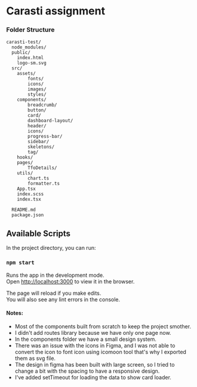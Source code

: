# Carasti assignment

### Folder Structure

```
carasti-test/
  node_modules/
  public/
    index.html
    logo-sm.svg
  src/
    assets/
        fonts/
        icons/
        images/
        styles/
    components/
        breadcrumb/
        button/
        card/
        dashboard-layout/
        header/
        icons/
        progress-bar/
        sidebar/
        skeletons/
        tag/
    hooks/
    pages/
        TfoDetails/
    utils/
        chart.ts
        formatter.ts
    App.tsx
    index.scss
    index.tsx
    
  README.md
  package.json
```

## Available Scripts

In the project directory, you can run:

### `npm start`

Runs the app in the development mode.\
Open [http://localhost:3000](http://localhost:3000) to view it in the browser.

The page will reload if you make edits.\
You will also see any lint errors in the console.


#### Notes: 
- Most of the components built from scratch to keep the project smother.
- I didn't add routes library because we have only one page now.
- In the components folder we have a small design system.
- There was an issue with the icons in Figma, and I was not able to convert the icon to font icon using icomoon tool that's why I exported them as svg file.
- The design in figma has been built with large screen, so I tried to change a bit with the spacing to have a responsive design.
- I've added setTimeout for loading the data to show card loader.
